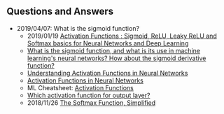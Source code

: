 ## Questions and Answers






- 2019/04/07: What is the sigmoid function?
    - 2019/01/19 [Activation Functions : Sigmoid, ReLU, Leaky ReLU and Softmax basics for Neural Networks and Deep Learning](https://medium.com/@himanshuxd/activation-functions-sigmoid-relu-leaky-relu-and-softmax-basics-for-neural-networks-and-deep-8d9c70eed91e)
    - [What is the sigmoid function, and what is its use in machine learning's neural networks? How about the sigmoid derivative function?](https://www.quora.com/What-is-the-sigmoid-function-and-what-is-its-use-in-machine-learnings-neural-networks-How-about-the-sigmoid-derivative-function)
    - [Understanding Activation Functions in Neural Networks](https://medium.com/the-theory-of-everything/understanding-activation-functions-in-neural-networks-9491262884e0)
    - [Activation Functions in Neural Networks](https://towardsdatascience.com/activation-functions-neural-networks-1cbd9f8d91d6)
    - ML Cheatsheet: [Activation Functions](https://ml-cheatsheet.readthedocs.io/en/latest/activation_functions.html)
    - [Which activation function for output layer?](https://stats.stackexchange.com/questions/218542/which-activation-function-for-output-layer)
    - 2018/11/26 [The Softmax Function, Simplified](https://towardsdatascience.com/softmax-function-simplified-714068bf8156)




